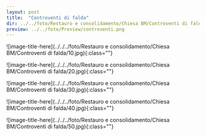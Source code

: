 ```yaml
---
layout: post
title:  "Controventi di falda"
dir: ../../foto/Restauro e consolidamento/Chiesa BM/Controventi di falda
preview: ../../foto/Preview/controventi.png
---
```


![image-title-here](../../../foto/Restauro e consolidamento/Chiesa BM/Controventi di falda/10.jpg){:class=""}

![image-title-here](../../../foto/Restauro e consolidamento/Chiesa BM/Controventi di falda/20.jpg){:class=""}

![image-title-here](../../../foto/Restauro e consolidamento/Chiesa BM/Controventi di falda/30.jpg){:class=""}

![image-title-here](../../../foto/Restauro e consolidamento/Chiesa BM/Controventi di falda/40.jpg){:class=""}

![image-title-here](../../../foto/Restauro e consolidamento/Chiesa BM/Controventi di falda/50.jpg){:class=""}
